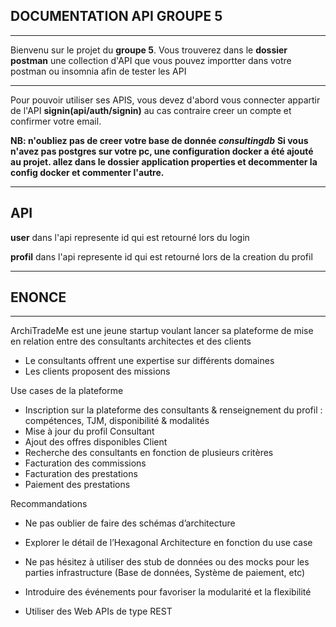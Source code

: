 **DOCUMENTATION API GROUPE 5**
-
***
Bienvenu sur le projet du **groupe 5**.
Vous trouverez dans le **dossier postman** une collection d'API que vous pouvez 
importter dans votre postman ou insomnia afin de tester les API
***
Pour pouvoir utiliser ses APIS, vous devez d'abord vous connecter appartir 
de l'API **signin(api/auth/signin)** au cas contraire creer un compte et 
confirmer votre email.

**NB: n'oubliez pas de creer votre base de donnée *consultingdb***
**Si vous n'avez pas postgres sur votre pc, une configuration docker a été ajouté au projet.
allez dans le dossier application properties et decommenter la config docker et commenter l'autre.**
***

**API**
-

**user** dans l'api represente id qui est retourné lors du login

**profil** dans l'api represente id qui est retourné lors de la creation du profil

***
**ENONCE**
-
***
ArchiTradeMe est une jeune startup voulant lancer sa plateforme de mise en relation entre des consultants
architectes et des clients
* Le consultants offrent une expertise sur différents domaines 
* Les clients proposent des missions

Use cases de la plateforme
* Inscription sur la plateforme des consultants & renseignement du profil : compétences, TJM, disponibilité &
modalités 
* Mise à jour du profil Consultant
* Ajout des offres disponibles Client
* Recherche des consultants en fonction de plusieurs critères
* Facturation des commissions
* Facturation des prestations
* Paiement des prestations

Recommandations
* Ne pas oublier de faire des schémas d’architecture
* Explorer le détail de l’Hexagonal Architecture en fonction du use case
* Ne pas hésitez à utiliser des stub de données ou des mocks pour les parties infrastructure (Base de données, Système de paiement, etc)
* Introduire des événements pour favoriser la modularité et la flexibilité

* Utiliser des Web APIs de type REST
